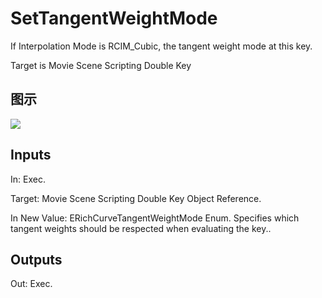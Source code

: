 # SetTangentWeightMode

If Interpolation Mode is RCIM_Cubic, the tangent weight mode at this key.

Target is Movie Scene Scripting Double Key

## 图示

![]($-20221218-20504084.png)

## Inputs

In: Exec.

Target: Movie Scene Scripting Double Key Object Reference.

In New Value: ERichCurveTangentWeightMode Enum. Specifies which tangent weights should be respected when evaluating the key..  

## Outputs

Out: Exec.

